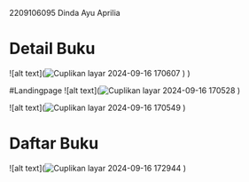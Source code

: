 2209106095
Dinda Ayu Aprilia

# Detail Buku
![alt text](![Cuplikan layar 2024-09-16 170607](https://github.com/user-attachments/assets/817c1605-55ff-430e-ac55-ce86ac54aed9)
)
)

#Landingpage
![alt text](![Cuplikan layar 2024-09-16 170528](https://github.com/user-attachments/assets/db303fea-bd3b-4ea6-aa1e-531f8168e5de)
)

![alt text](![Cuplikan layar 2024-09-16 170549](https://github.com/user-attachments/assets/e4094ead-bbe8-4d56-a40b-af72c348ae79)
)

# Daftar Buku
![alt text](![Cuplikan layar 2024-09-16 172944](https://github.com/user-attachments/assets/aec74bf8-27c5-4a7f-9c48-680ea6791086)
)
